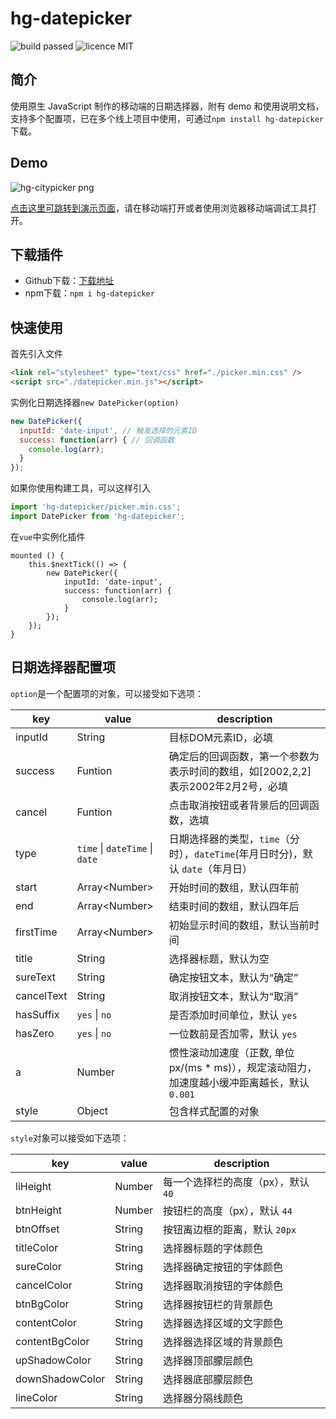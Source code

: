 # hg-datepicker
![build passed](https://img.shields.io/badge/build-passed-brightgreen.svg)
![licence MIT](https://img.shields.io/badge/licence-MIT-orange.svg)

## 简介
使用原生 JavaScript 制作的移动端的日期选择器，附有 demo 和使用说明文档，支持多个配置项，已在多个线上项目中使用，可通过`npm install hg-datepicker`下载。

## Demo
![hg-citypicker png](http://olislpb6q.bkt.clouddn.com/hg-datepicker.png)

[点击这里可跳转到演示页面](https://hamger.github.io/demo/datepicker/datepicker.html)，请在移动端打开或者使用浏览器移动端调试工具打开。
## 下载插件
* Github下载：[下载地址](https://github.com/hamger/hg-datepicker)
* npm下载：`npm i hg-datepicker`
## 快速使用
首先引入文件
```html
<link rel="stylesheet" type="text/css" href="./picker.min.css" />
<script src="./datepicker.min.js"></script>
```
实例化日期选择器`new DatePicker(option)`
```js
new DatePicker({
  inputId: 'date-input', // 触发选择的元素ID
  success: function(arr) { // 回调函数
    console.log(arr);
  }
});
```

如果你使用构建工具，可以这样引入
```js
import 'hg-datepicker/picker.min.css';
import DatePicker from 'hg-datepicker';
```
在`vue`中实例化插件
```
mounted () {
    this.$nextTick(() => {
        new DatePicker({
            inputId: 'date-input',
            success: function(arr) {
                console.log(arr);
            }
        });
    });
}
```
## 日期选择器配置项
`option`是一个配置项的对象，可以接受如下选项：

key | value | description
--------|------|-----
inputId | String | 目标DOM元素ID，必填
success | Funtion  |  确定后的回调函数，第一个参数为表示时间的数组，如[2002,2,2]表示2002年2月2号，必填
cancel | Funtion  |  点击取消按钮或者背景后的回调函数，选填
type | `time` \| `dateTime` \| `date` | 日期选择器的类型，`time`（分时），`dateTime`(年月日时分)，默认 `date`（年月日）
start | Array\<Number\> | 开始时间的数组，默认四年前
end | Array\<Number\> | 结束时间的数组，默认四年后
firstTime | Array\<Number\> | 初始显示时间的数组，默认当前时间
title | String | 选择器标题，默认为空
sureText | String | 确定按钮文本，默认为“确定”
cancelText | String | 取消按钮文本，默认为“取消”
hasSuffix | `yes` \| `no` | 是否添加时间单位，默认 `yes`
hasZero | `yes` \| `no` | 一位数前是否加零，默认 `yes`
a | Number | 惯性滚动加速度（正数, 单位 px/(ms * ms)），规定滚动阻力，加速度越小缓冲距离越长，默认 `0.001`
style | Object | 包含样式配置的对象

`style`对象可以接受如下选项：

key | value | description
--------|------|-----
liHeight | Number | 每一个选择栏的高度（px），默认 `40`
btnHeight | Number | 按钮栏的高度（px），默认 `44`
btnOffset | String | 按钮离边框的距离，默认 `20px`
titleColor | String | 选择器标题的字体颜色
sureColor | String | 选择器确定按钮的字体颜色
cancelColor | String | 选择器取消按钮的字体颜色
btnBgColor | String | 选择器按钮栏的背景颜色
contentColor | String | 选择器选择区域的文字颜色
contentBgColor | String | 选择器选择区域的背景颜色
upShadowColor | String | 选择器顶部朦层颜色
downShadowColor | String | 选择器底部朦层颜色
lineColor | String | 选择器分隔线颜色
